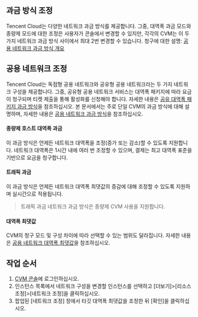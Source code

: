 ## 과금 방식 조정
Tencent Cloud는 다양한 네트워크 과금 방식를 제공합니다. 그중, 대역폭 과금 모드와 종량제 모드에 대한 조정은 사용자가 콘솔에서 변경할 수 있지만, 각각의 CVM는 이 두 가지 네트워크 과금 방식 사이에서 최대 2번 변경할 수 있습니다.
청구에 대한 설명: [공용 네트워크 과금 방식 개요](https://intl.cloud.tencent.com/document/product/213/10578) 

## 공용 네트워크 조정
Tencent Cloud는 독점형 공용 네트워크와 공유형 공용 네트워크라는 두 가지 네트워크 구성을 제공합니다. 그중, 공유형 공용 네트워크 서비스는 대역폭 패키지에 따라 요금이 청구되며 티켓 제출을 통해 활성화를 신청해야 합니다. 자세한 내용은 [공유 대역폭 패키지 과금 방식](https://intl.cloud.tencent.com/document/product/684/15255)을 참조하십시오. 본 문서에서는 주로 단일 CVM의 과금 방식에 대해 설명하며, 자세한 내용은 [공용 네트워크 과금 방식](https://intl.cloud.tencent.com/document/product/213/10578)을 참조하십시오.

#### 종량제 호스트 대역폭 과금
이 과금 방식은 언제든 네트워크 대역폭을 조정(증가 또는 감소)할 수 있도록 지원합니다. 네트워크 대역폭은 1시간 내에 여러 번 조정할 수 있으며, 결제는 최고 대역폭 표준을 기반으로 요금을 청구합니다.

#### 트래픽 과금
이 과금 방식은 언제든 네트워크 대역폭 최댓값의 증감에 대해 조정할 수 있도록 지원하며 실시간으로 적용됩니다.
> 트래픽 과금 네트워크 과금 방식은 종량제 CVM 사용을 지원합니다.

#### 대역폭 최댓값
CVM의 청구 모드 및 구성 차이에 따라 선택할 수 있는 범위도 달라집니다. 자세한 내용은 [공용 네트워크 대역폭 최댓값](https://intl.cloud.tencent.com/document/product/213/12523)을 참조하십시오.

## 작업 순서
1. [CVM 콘솔](https://console.cloud.tencent.com/cvm/index)에 로그인하십시오.
2. 인스턴스 목록에서 네트워크 구성을 변경할 인스턴스를 선택하고 [더보기]>[리소스 조정]>[네트워크 조정]을 클릭하십시오.
2. 팝업된 [네트워크 조정] 창에서 타깃 대역폭 최댓값을 조정한 뒤 [확인]을 클릭하십시오.
